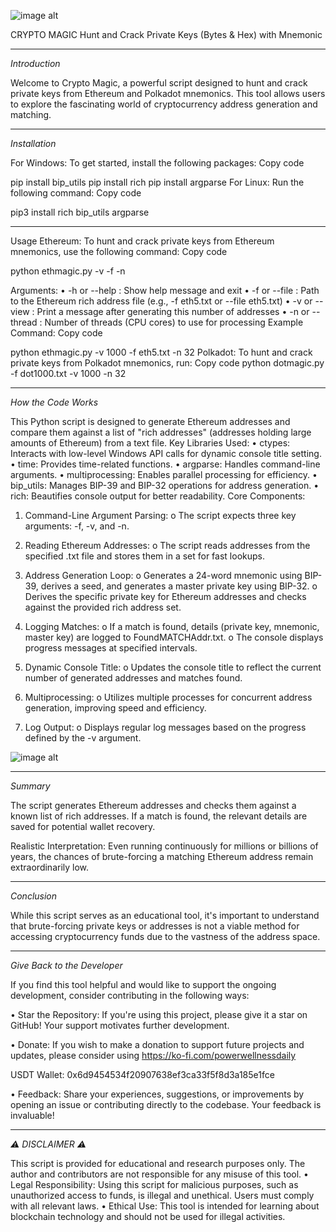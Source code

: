 ![image alt](https://github.com/jay37749/CRYPTO-MAGIC-BRUTEFORCE-ETHEREUM-FINDER/blob/90be627fecdb7ecc92cef4c2e9f8830b4186b3d4/CRYPTOCURRENCY-MAGIC-BRUTEFORCE-ETHEREUM-FINDER.png)

CRYPTO MAGIC
Hunt and Crack Private Keys (Bytes & Hex) with Mnemonic
________________________________________
*Introduction*

Welcome to Crypto Magic, a powerful script designed to hunt and crack private keys from Ethereum and Polkadot mnemonics. This tool allows users to explore the fascinating world of cryptocurrency address generation and matching.
________________________________________
*Installation*

For Windows:
To get started, install the following packages:
Copy code

pip install bip_utils
pip install rich
pip install argparse
For Linux:
Run the following command:
Copy code

pip3 install rich bip_utils argparse
________________________________________
Usage
Ethereum:
To hunt and crack private keys from Ethereum mnemonics, use the following command:
Copy code

python ethmagic.py -v <NUMBER> -f <FILE> -n <THREADS>


Arguments:
•	-h or --help : Show help message and exit
•	-f or --file : Path to the Ethereum rich address file (e.g., -f eth5.txt or --file eth5.txt)
•	-v or --view : Print a message after generating this number of addresses
•	-n or --thread : Number of threads (CPU cores) to use for processing
Example Command:
Copy code

python ethmagic.py -v 1000 -f eth5.txt -n 32
Polkadot:
To hunt and crack private keys from Polkadot mnemonics, run:
Copy code
python dotmagic.py -f dot1000.txt -v 1000 -n 32
________________________________________
*How the Code Works*

This Python script is designed to generate Ethereum addresses and compare them against a list of "rich addresses" (addresses holding large amounts of Ethereum) from a text file.
Key Libraries Used:
•	ctypes: Interacts with low-level Windows API calls for dynamic console title setting.
•	time: Provides time-related functions.
•	argparse: Handles command-line arguments.
•	multiprocessing: Enables parallel processing for efficiency.
•	bip_utils: Manages BIP-39 and BIP-32 operations for address generation.
•	rich: Beautifies console output for better readability.
Core Components:
1.	Command-Line Argument Parsing:
o	The script expects three key arguments: -f, -v, and -n.
2.	Reading Ethereum Addresses:
o	The script reads addresses from the specified .txt file and stores them in a set for fast lookups.

3.	Address Generation Loop:
o	Generates a 24-word mnemonic using BIP-39, derives a seed, and generates a master private key using BIP-32.
o	Derives the specific private key for Ethereum addresses and checks against the provided rich address set.
4.	Logging Matches:
o	If a match is found, details (private key, mnemonic, master key) are logged to FoundMATCHAddr.txt.
o	The console displays progress messages at specified intervals.
5.	Dynamic Console Title:
o	Updates the console title to reflect the current number of generated addresses and matches found.
6.	Multiprocessing:
o	Utilizes multiple processes for concurrent address generation, improving speed and efficiency.
7.	Log Output:
o	Displays regular log messages based on the progress defined by the -v argument.

![image alt](https://github.com/jay37749/CRYPTO-MAGIC-BRUTEFORCE-ETHEREUM-FINDER/blob/49746be70899c5a04cee99f551c6dd5b29f2fe2e/crypto-magic.png)
________________________________________
*Summary*

The script generates Ethereum addresses and checks them against a known list of rich addresses. If a match is found, the relevant details are saved for potential wallet recovery.

Realistic Interpretation:
Even running continuously for millions or billions of years, the chances of brute-forcing a matching Ethereum address remain extraordinarily low.
________________________________________
*Conclusion*

While this script serves as an educational tool, it's important to understand that brute-forcing private keys or addresses is not a viable method for accessing cryptocurrency funds due to the vastness of the address space.
________________________________________
*Give Back to the Developer*

If you find this tool helpful and would like to support the ongoing development, consider contributing in the following ways:

•	Star the Repository: If you're using this project, please give it a star on GitHub! Your support motivates further development.

•	Donate: If you wish to make a donation to support future projects and updates, please consider using https://ko-fi.com/powerwellnessdaily

USDT Wallet: 0x6d9454534f20907638ef3ca33f5f8d3a185e1fce

•	Feedback: Share your experiences, suggestions, or improvements by opening an issue or contributing directly to the codebase. Your feedback is invaluable!
________________________________________
*⚠ DISCLAIMER ⚠*

This script is provided for educational and research purposes only. The author and contributors are not responsible for any misuse of this tool.
•	Legal Responsibility: Using this script for malicious purposes, such as unauthorized access to funds, is illegal and unethical. Users must comply with all relevant laws.
•	Ethical Use: This tool is intended for learning about blockchain technology and should not be used for illegal activities.

